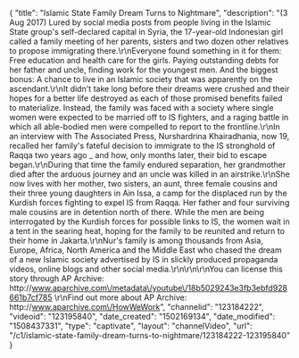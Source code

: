 {
    "title": "Islamic State Family Dream Turns to Nightmare",
    "description": "(3 Aug 2017) Lured by social media posts from people living in the Islamic State group's self-declared capital in Syria, the 17-year-old Indonesian girl called a family meeting of her parents, sisters and two dozen other relatives to propose immigrating there.\r\nEveryone found something in it for them: Free education and health care for the girls. Paying outstanding debts for her father and uncle, finding work for the youngest men. And the biggest bonus: A chance to live in an Islamic society that was apparently on the ascendant.\r\nIt didn't take long before their dreams were crushed and their hopes for a better life destroyed as each of those promised benefits failed to materialize. Instead, the family was faced with a society where single women were expected to be married off to IS fighters, and a raging battle in which all able-bodied men were compelled to report to the frontline.\r\nIn an interview with The Associated Press, Nurshardrina Khairadhania, now 19, recalled her family's fateful decision to immigrate to the IS stronghold of Raqqa two years ago _ and how, only months later, their bid to escape began.\r\nDuring that time the family endured separation, her grandmother died after the arduous journey and an uncle was killed in an airstrike.\r\nShe now lives with her mother, two sisters, an aunt, three female cousins and their three young daughters in Ain Issa, a camp for the displaced run by the Kurdish forces fighting to expel IS from Raqqa. Her father and four surviving male cousins are in detention north of there. While the men are being interrogated by the Kurdish forces for possible links to IS, the women wait in a tent in the searing heat, hoping for the family to be reunited and return to their home in Jakarta.\r\nNur's family is among thousands from Asia, Europe, Africa, North America and the Middle East who chased the dream of a new Islamic society advertised by IS in slickly produced propaganda videos, online blogs and other social media.\r\n\r\n\r\nYou can license this story through AP Archive: http:\/\/www.aparchive.com\/metadata\/youtube\/18b5029243e3fb3ebfd928661b7cf785 \r\nFind out more about AP Archive: http:\/\/www.aparchive.com\/HowWeWork",
    "channelid": "123184222",
    "videoid": "123195840",
    "date_created": "1502169134",
    "date_modified": "1508437331",
    "type": "captivate",
    "layout": "channelVideo",
    "url": "\/c1\/islamic-state-family-dream-turns-to-nightmare\/123184222-123195840"
}